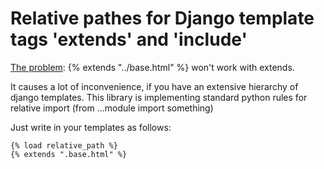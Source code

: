 # Relative pathes for Django template tags 'extends' and 'include'

[The problem](http://stackoverflow.com/questions/671369/django-specifying-a-base-template-by-directory): {% extends "../base.html" %} won't work with extends.

It causes a lot of inconvenience, if you have an extensive hierarchy of django templates.
This library is implementing standard python rules for relative import (from ...module import something)

Just write in your templates as follows:

```
{% load relative_path %}
{% extends ".base.html" %}
```
